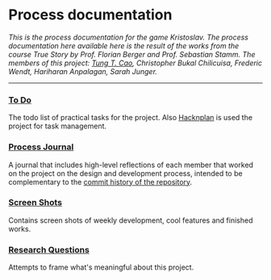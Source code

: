 # Process documentation

_This is the process documentation for the game Kristoslav. The process documentation here available here is the result of the works from the course True Story by Prof. Florian Berger and Prof. Sebastian Stamm. The members of this project: [Tung T. Cao](https://khas195.itch.io/), Christopher Bukal Chilicuisa, Frederic Wendt, Hariharan Anpalagan, Sarah Junger._

---

### [To Do](./to-do.md)
The todo list of practical tasks for the project.
Also [Hacknplan](https://app.hacknplan.com/p/105211/kanban?categoryId=0&boardId=268784) is used the project for task management.

### [Process Journal](./process-journals)
A journal that includes high-level reflections of each member that worked on the project on the design and development process, intended to be complementary to the [commit history of the repository](https://bitbucket.org/btkgamedesign/kristoslav/commits/).

### [Screen Shots](./screen-shots)
Contains screen shots of weekly development, cool features and finished works.

### [Research Questions](./research-questions.md)
Attempts to frame what's meaningful about this project.